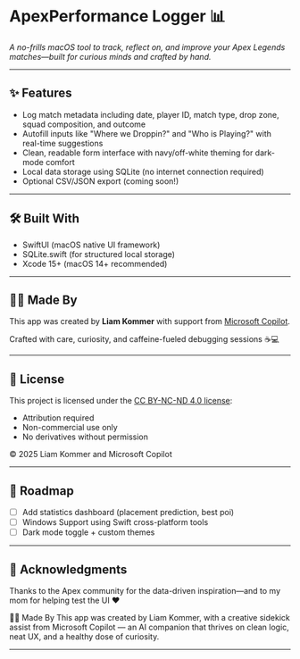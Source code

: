 # ApexPerformance Logger 📊

_A no-frills macOS tool to track, reflect on, and improve your Apex Legends matches—built for curious minds and crafted by hand._

---

## ✨ Features

- Log match metadata including date, player ID, match type, drop zone, squad composition, and outcome
- Autofill inputs like "Where we Droppin?" and "Who is Playing?" with real-time suggestions
- Clean, readable form interface with navy/off-white theming for dark-mode comfort
- Local data storage using SQLite (no internet connection required)
- Optional CSV/JSON export (coming soon!)

---

## 🛠️ Built With

- SwiftUI (macOS native UI framework)
- SQLite.swift (for structured local storage)
- Xcode 15+ (macOS 14+ recommended)

---

## 🧑‍💻 Made By

This app was created by **Liam Kommer** with support from [Microsoft Copilot](https://www.microsoft.com/copilot).

Crafted with care, curiosity, and caffeine-fueled debugging sessions ☕💻

---

## 📜 License

This project is licensed under the [CC BY-NC-ND 4.0 license](https://creativecommons.org/licenses/by-nc-nd/4.0/):

- Attribution required
- Non-commercial use only
- No derivatives without permission

© 2025 Liam Kommer and Microsoft Copilot

---

## 🚀 Roadmap

- [ ] Add statistics dashboard (placement prediction, best poi)
- [ ] Windows Support using Swift cross-platform tools
- [ ] Dark mode toggle + custom themes

---

## 🤘 Acknowledgments

Thanks to the Apex community for the data-driven inspiration—and to my mom for helping test the UI ❤️

🧑‍💻 Made By
This app was created by Liam Kommer, with a creative sidekick assist from Microsoft Copilot — an AI companion that thrives on clean logic, neat UX, and a healthy dose of curiosity.


---
